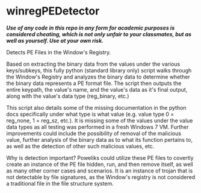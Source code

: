 # winregPEDetector

<b><i>Use of any code in this repo in any form for academic purposes is considered cheating, which is not only unfair to your classmates, but as well as yourself. Use at your own risk.</i></b>

Detects PE Files in the Window's Registry.

Based on extracting the binary data from the values under the various keys/subkeys, this fully python (standard library only) script walks through the Window's Registry and analyzes the binary data to determine whether the binary data represents a PE format file. The script then outputs the entire keypath, the value's name, and the value's data as it's final output, along with the value's data type (reg_binary, etc.)

This script also details some of the missing documentation in the python docs specifically under what type is what value (e.g. value type 0 = reg_none, 1 = reg_sz, etc.). It is missing some of the values under the value data types as all testing was performed in a fresh Windows 7 VM. Further improvements could include the possibility of removal of the malicious value, further analysis of the binary data as to what its function pertains to, as well as the detection of other such malicious values, etc. 

Why is detection important? Poweliks could utilize these PE files to covertly create an instance of the PE file hidden, run, and then remove itself, as well as many other corner cases and scenarios. It is an instance of trojan that is not detectable by file signatures, as the Window's registry is not considered a traditional file in the file structure system.

